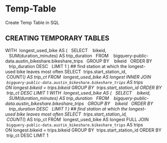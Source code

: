 # Temp-Table
Create Temp Table in SQL
## CREATING TEMPORARY TABLES

WITH 
longest_used_bike AS (
  SELECT
   bikeid,
   SUM(duration_minutes) AS trip_duration
  FROM
   bigquery-public-data.austin_bikeshare.bikeshare_trips
  GROUP BY
   bikeid
  ORDER BY
   trip_duration DESC
  LIMIT 1
)
## find station at which the longest-used bike leaves most often
SELECT
 trips.start_station_id,
 COUNT(*) AS trip_ct
FROM
 longest_used_bike AS longest
INNER JOIN
 `bigquery-public-data.austin_bikeshare.bikeshare_trips` AS trips
ON longest.bikeid = trips.bikeid
GROUP BY
 trips.start_station_id
ORDER BY
 trip_ct DESC
LIMIT 1
WITH 
longest_used_bike AS (
  SELECT
   bikeid,
   SUM(duration_minutes) AS trip_duration
  FROM
   bigquery-public-data.austin_bikeshare.bikeshare_trips
  GROUP BY
   bikeid
  ORDER BY
   trip_duration DESC
  LIMIT 1
)
## find station at which the longest-used bike leaves most often
SELECT
 trips.start_station_id,
 COUNT(*) AS trip_ct
FROM
 longest_used_bike AS longest
FULL JOIN
 `bigquery-public-data.austin_bikeshare.bikeshare_trips` AS trips
ON longest.bikeid = trips.bikeid
GROUP BY
 trips.start_station_id
ORDER BY
 trip_ct DESC
LIMIT 1
